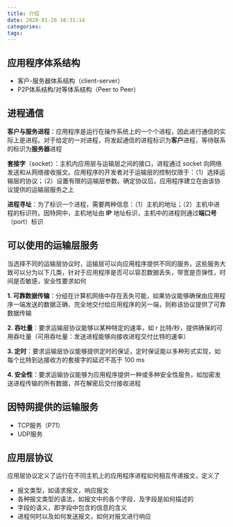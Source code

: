 ```yaml
---
title: 介绍
date: 2020-01-26 16:31:14
categories: 
tags:
---
```

## 应用程序体系结构
- 客户-服务器体系结构（client-server）
- P2P体系结构/对等体系结构（Peer to Peer）

## 进程通信
**客户与服务进程**：应用程序是运行在操作系统上的一个个进程，因此进行通信的实际上是进程。对于给定的一对进程，将发起通信的进程标识为**客户**进程，等待联系的标识为**服务器**进程

**套接字**（socket）：主机内应用层与运输层之间的接口，进程通过 socket 向网络发送和从网络接收报文。应用程序的开发者对于运输层的控制仅限于：（1）选择运输层的协议；（2）设置有限的运输层参数。确定协议后，应用程序建立在由该协议提供的运输层服务之上

**进程寻址**：为了标识一个进程，需要两种信息：（1）主机的地址；（2）主机中进程的标识符。因特网中，主机地址由 **IP** 地址标识，主机中的进程则通过**端口号**（port）标识

## 可以使用的运输层服务
当选择不同的运输层协议时，运输层可以向应用程序提供不同的服务，这些服务大致可以分为以下几类，针对于应用程序是否可以容忍数据丢失，带宽是否弹性，时间是否敏感，安全性要求如何

**1. 可靠数据传输**：分组在计算机网络中存在丢失可能，如果协议能够确保由应用程序一端发送的数据正确、完全地交付给应用程序的另一端，则称该协议提供了可靠数据传输

**2. 吞吐量**：要求运输层协议能够以某种特定的速率，如 r 比特/秒，提供确保的可用吞吐量（可用吞吐量：发送进程能够向接收进程交付比特的速率）

**3. 定时**：要求运输层协议能够提供定时的保证，定时保证能以多种形式实现，如每个比特到达接收方的套接字的延迟不高于 100 ms

**4. 安全性**：要求运输协议能够为应用程序提供一种或多种安全性服务，如加密发送进程传输的所有数据，并在解密后交付接收进程


## 因特网提供的运输服务
- TCP服务（P71）
- UDP服务

## 应用层协议
应用层协议定义了运行在不同主机上的应用程序进程如何相互传递报文，定义了
- 报文类型，如请求报文，响应报文
- 各种报文类型的语法，如报文中的各个字段，及字段是如何描述的
- 字段的语义，即字段中包含的信息的含义
- 进程何时以及如何发送报文，如何对报文进行响应


